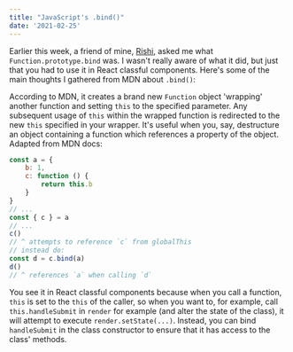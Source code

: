 ```yaml
---
title: "JavaScript's .bind()"
date: '2021-02-25'
---
```


Earlier this week, a friend of mine, [Rishi](https://rishi.cx/), asked me what `Function.prototype.bind` was. I wasn't really aware of what it did, but just that you had to use it in React classful components. Here's some of the main thoughts I gathered from MDN about `.bind()`:

According to MDN, it creates a brand new `Function` object 'wrapping' another function and setting `this` to the specified parameter. Any subsequent usage of `this` within the wrapped function is redirected to the new `this` specified in your wrapper. It's useful when you, say, destructure an object containing a function which references a property of the object. Adapted from MDN docs:

```javascript
const a = {
	b: 1,
	c: function () {
		return this.b
	}
}
// ...
const { c } = a
// ...
c()
// ^ attempts to reference `c` from globalThis
// instead do:
const d = c.bind(a)
d()
// ^ references `a` when calling `d`
```

You see it in React classful components because when you call a function, `this` is set to the `this` of the caller, so when you want to, for example, call `this.handleSubmit` in `render` for example (and alter the state of the class), it will attempt to execute `render.setState(...)`. Instead, you can bind `handleSubmit` in the class constructor to ensure that it has access to the class' methods.
